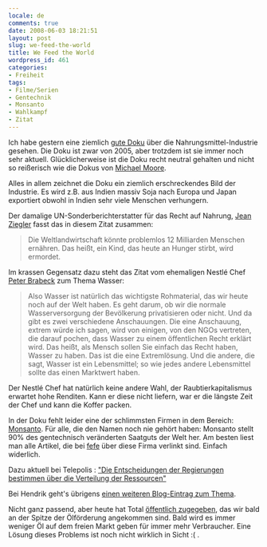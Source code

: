 ```yaml
---
locale: de
comments: true
date: 2008-06-03 18:21:51
layout: post
slug: we-feed-the-world
title: We Feed the World
wordpress_id: 461
categories:
- Freiheit
tags:
- Filme/Serien
- Gentechnik
- Monsanto
- Wahlkampf
- Zitat
---
```


Ich habe gestern eine ziemlich [gute Doku](http://de.wikipedia.org/wiki/We_Feed_the_World) über die Nahrungsmittel-Industrie
gesehen. Die Doku ist zwar von 2005, aber trotzdem ist sie immer noch sehr
aktuell. Glücklicherweise ist die Doku recht neutral gehalten und nicht so
reißerisch wie die Dokus von [Michael Moore](http://de.wikipedia.org/wiki/Michael_Moore). 

Alles in allem zeichnet die Doku ein ziemlich erschreckendes Bild der
Industrie. Es wird z.B. aus Indien massiv Soja nach Europa und Japan exportiert
obwohl in Indien sehr viele Menschen verhungern.

Der damalige UN-Sonderberichterstatter für das Recht auf Nahrung, [Jean Ziegler](http://de.wikipedia.org/wiki/Jean_Ziegler)
fasst das in diesem Zitat zusammen:

> Die Weltlandwirtschaft könnte problemlos 12 Milliarden Menschen ernähren. Das
> heißt, ein Kind, das heute an Hunger stirbt, wird ermordet.

Im krassen Gegensatz dazu steht das Zitat vom ehemaligen Nestlé Chef 
[Peter Brabeck](http://de.wikipedia.org/wiki/Peter_Brabeck) zum Thema Wasser:

> Also Wasser ist natürlich das wichtigste Rohmaterial, das wir heute noch auf
> der Welt haben. Es geht darum, ob wir die normale Wasserversorgung der
> Bevölkerung privatisieren oder nicht. Und da gibt es zwei verschiedene
> Anschauungen. Die eine Anschauung, extrem würde ich sagen, wird von einigen,
> von den NGOs vertreten, die darauf pochen, dass Wasser zu einem öffentlichen
> Recht erklärt wird. Das heißt, als Mensch sollen Sie einfach das Recht haben,
> Wasser zu haben. Das ist die eine Extremlösung. Und die andere, die sagt,
> Wasser ist ein Lebensmittel; so wie jedes andere Lebensmittel sollte das
> einen Marktwert haben.

Der Nestlé Chef hat natürlich keine andere Wahl, der Raubtierkapitalismus
erwartet hohe Renditen. Kann er diese nicht liefern, war er die längste Zeit
der Chef und kann die Koffer packen.

In der Doku fehlt leider eine der schlimmsten Firmen in dem Bereich:
[Monsanto](http://de.wikipedia.org/wiki/Monsanto). Für alle, die den Namen noch
nie gehört haben: Monsanto stellt 90% des gentechnisch veränderten Saatguts der
Welt her. Am besten liest man alle Artikel, die bei
[fefe](http://www.google.de/search?q=monsanto+site%3Ablog.fefe.de) über diese
Firma verlinkt sind. Einfach widerlich.

Dazu aktuell bei Telepolis : ["Die Entscheidungen der Regierungen bestimmen über die Verteilung der Ressourcen"](http://www.heise.de/tp/r4/artikel/28/28057/1.html)

Bei Hendrik geht's übrigens [einen weiteren Blog-Eintrag zum Thema](http://www.icanmakeit.de/2008/06/03/noch-mehr-als-das-offensichtliche/).

Nicht ganz passend, aber heute hat Total [öffentlich zugegeben](http://www.spiegel.de/wirtschaft/0,1518,557435,00.html),
das wir bald an der Spitze der Ölförderung angekommen sind. Bald wird es immer
weniger Öl auf dem freien Markt geben für immer mehr Verbraucher. Eine Lösung
dieses Problems ist noch nicht wirklich in Sicht :( .
